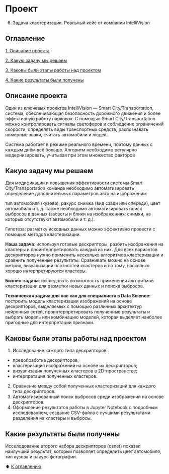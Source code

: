 # Проект 
6. Задача кластеризации. Реальный кейс от компании IntelliVision

## Оглавление

[1. Описание проекта](https://github.com/Terr14/SF_DS/tree/main/SF_DataScience_projects/PROJECT-5.%20%D0%97%D0%B0%D0%B4%D0%B0%D1%87%D0%B0%20%D1%80%D0%B5%D0%B3%D1%80%D0%B5%D1%81%D1%81%D0%B8%D0%B8/readme.md/#Описание-проекта)

[2. Какую задачу мы решаем](https://github.com/Terr14/SF_DS/tree/main/SF_DataScience_projects/PROJECT-5.%20%D0%97%D0%B0%D0%B4%D0%B0%D1%87%D0%B0%20%D1%80%D0%B5%D0%B3%D1%80%D0%B5%D1%81%D1%81%D0%B8%D0%B8/readme.md/#Какую-задачу-мы-решаем)

[3. Каковы были этапы работы над проектом](https://github.com/Terr14/SF_DS/tree/main/SF_DataScience_projects/PROJECT-5.%20%D0%97%D0%B0%D0%B4%D0%B0%D1%87%D0%B0%20%D1%80%D0%B5%D0%B3%D1%80%D0%B5%D1%81%D1%81%D0%B8%D0%B8/readme.md/#Каковы-были-этапы-работы-над-проектом)

[4. Какие результаты были получены](https://github.com/Terr14/SF_DS/tree/main/SF_DataScience_projects/PROJECT-5.%20%D0%97%D0%B0%D0%B4%D0%B0%D1%87%D0%B0%20%D1%80%D0%B5%D0%B3%D1%80%D0%B5%D1%81%D1%81%D0%B8%D0%B8/readme.md/#Какие-результаты-были-получены)

## Описание проекта

Один из ключевых проектов IntelliVision — Smart City/Transportation, система, обеспечивающая безопасность дорожного движения и более эффективную работу парковок. С помощью Smart City/Transportation можно контролировать сигналы светофоров и соблюдение ограничений скорости, определять виды транспортных средств, распознавать номерные знаки, считать автомобили и людей.

Система работает в режиме реального времени, поэтому данных с каждым днём всё больше. Алгоритм необходимо регулярно модернизировать, учитывая при этом множество факторов

## Какую задачу мы решаем

Для модификации и повышения эффективности системы Smart City/Transportation команде необходимо автоматизировать определение дополнительных параметров авто на изображении:

тип автомобиля (кузова),
ракурс снимка (вид сзади или спереди),
цвет автомобиля и т. д.
Также необходимо автоматизировать поиск выбросов в данных (засветы и блики на изображениях; снимки, на которых отсутствуют автомобили и т. д.).

Гипотеза: разметку исходных данных можно эффективно провести с помощью методов кластеризации.

**Наша задача**: используя готовые дескрипторы, разбить изображения на кластеры и проинтерпретировать каждый из них. Для всех вариантов дескрипторов нужно применить несколько алгоритмов кластеризации и сравнить полученные результаты. Сравнивать можно на основе метрик, визуализаций плотностей кластеров и по тому, насколько хорошо интерпретируются кластеры.

**Бизнес-задача**: исследовать возможность применения алгоритмов кластеризации для разметки новых данных и поиска выбросов.

**Техническая задача для нас как для специалиста в Data Science:** построить модель кластеризации изображений на основе дескрипторов, выделяемых с помощью различных архитектур нейронных сетей, проинтерпретировать полученные результаты и выбрать модель или комбинацию моделей, которая выделяет наиболее пригодные для интерпретации признаки.

## Каковы были этапы работы над проектом

1. Исследование каждого типа дескрипторов:
* предобработка дескрипторов;
* кластеризация изображений на основе их дескрипторов;
* визуализация полученных кластеров в 2D-пространстве;
* интерпретация полученных кластеров.
2. Сравнение между собой полученных кластеризаций для каждого типа дескрипторов.
3. Автоматизированный поиск выбросов среди изображений на основе дескрипторов.
4. Оформление результатов работы в Jupyter Notebook с подробным исследованием, создание CSV-файла с лучшими результатами разделения на кластеры и выбросы.

## Какие результаты были получены

Исселодование второго набора дескрипторов (osnet) показал наилучший результат, который позволяет определить цвет автомобиля, тип кузова и ракурс фотографии.

:arrow_up: [К оглавлению](https://github.com/Terr14/SF_DS/tree/main/SF_DataScience_projects/PROJECT-5.%20%D0%97%D0%B0%D0%B4%D0%B0%D1%87%D0%B0%20%D1%80%D0%B5%D0%B3%D1%80%D0%B5%D1%81%D1%81%D0%B8%D0%B8/readme.md/#Оглавление)